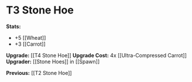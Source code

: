 # T3 Stone Hoe

**Stats:**
+ +5 [[Wheat]]
+ +3 [[Carrot]]

**Upgrade:** [[T4 Stone Hoe]]
**Upgrade Cost:** 4x [[Ultra-Compressed Carrot]]
**Upgrader:** [[Stone Hoes]] in [[Spawn]]

**Previous:** [[T2 Stone Hoe]]